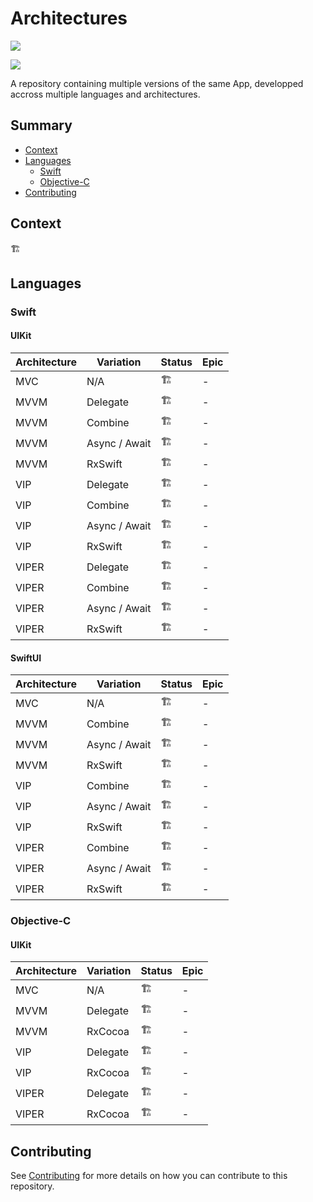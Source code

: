 # Architectures

![](https://img.shields.io/static/v1?label=License&message=GNU%20v3&color=lightgrey&logo=gnu&style=for-the-badge)

![](https://img.shields.io/static/v1?label=Apple&message=Swift%20/%20Objective-C&color=red&logo=Apple&style=for-the-badge)

A repository containing multiple versions of the same App, developped accross multiple languages and architectures.

## Summary

- [Context](#context)
- [Languages](#languages)
  - [Swift](#swift)
  - [Objective-C](#objective-c)
- [Contributing](#contributing)

## Context

🏗

## Languages

### Swift

#### UIKit

|Architecture|Variation|Status|Epic|
|-|-|-|-|
|MVC|N/A|🏗|-|
|MVVM|Delegate|🏗|-|
|MVVM|Combine|🏗|-|
|MVVM|Async / Await|🏗|-|
|MVVM|RxSwift|🏗|-|
|VIP|Delegate|🏗|-|
|VIP|Combine|🏗|-|
|VIP|Async / Await|🏗|-|
|VIP|RxSwift|🏗|-|
|VIPER|Delegate|🏗|-|
|VIPER|Combine|🏗|-|
|VIPER|Async / Await|🏗|-|
|VIPER|RxSwift|🏗|-|

#### SwiftUI

|Architecture|Variation|Status|Epic|
|-|-|-|-|
|MVC|N/A|🏗|-|
|MVVM|Combine|🏗|-|
|MVVM|Async / Await|🏗|-|
|MVVM|RxSwift|🏗|-|
|VIP|Combine|🏗|-|
|VIP|Async / Await|🏗|-|
|VIP|RxSwift|🏗|-|
|VIPER|Combine|🏗|-|
|VIPER|Async / Await|🏗|-|
|VIPER|RxSwift|🏗|-|

### Objective-C

#### UIKit

|Architecture|Variation|Status|Epic|
|-|-|-|-|
|MVC|N/A|🏗|-|
|MVVM|Delegate|🏗|-|
|MVVM|RxCocoa|🏗|-|
|VIP|Delegate|🏗|-|
|VIP|RxCocoa|🏗|-|
|VIPER|Delegate|🏗|-|
|VIPER|RxCocoa|🏗|-|

## Contributing

See [Contributing](CONTRIBUTING.md) for more details on how you can contribute to this repository.
